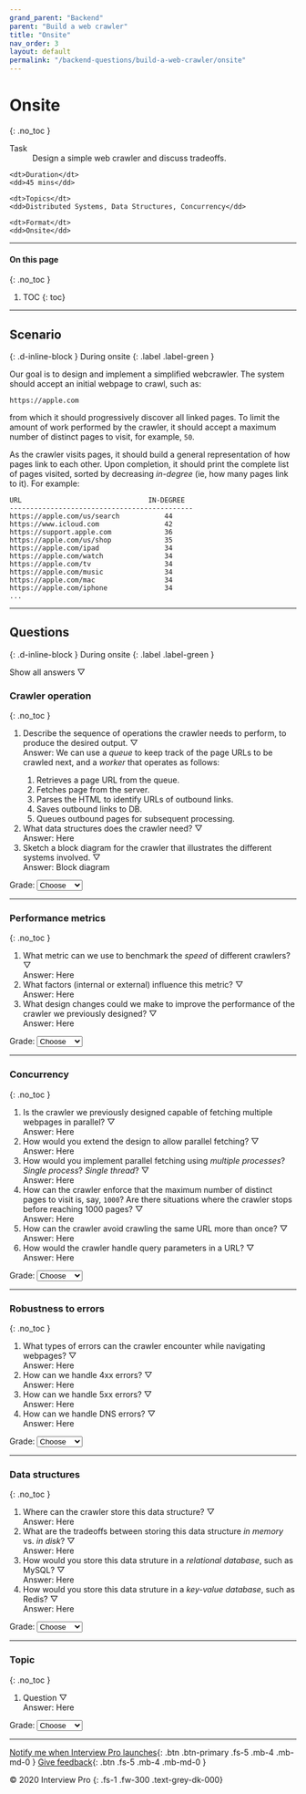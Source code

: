 ```yaml
---
grand_parent: "Backend"
parent: "Build a web crawler"
title: "Onsite"
nav_order: 3
layout: default
permalink: "/backend-questions/build-a-web-crawler/onsite"
---
```



# Onsite
{: .no_toc }

<dl>
    <dt>Task</dt>
    <dd>Design a simple web crawler and discuss tradeoffs.</dd>

    <dt>Duration</dt>
    <dd>45 mins</dd>

    <dt>Topics</dt>
    <dd>Distributed Systems, Data Structures, Concurrency</dd>

    <dt>Format</dt>
    <dd>Onsite</dd>
</dl>


---


#### On this page
{: .no_toc }

1. TOC
{: toc}


---


## Scenario
{: .d-inline-block }
During onsite
{: .label .label-green }


Our goal is to design and implement a simplified webcrawler. The system should accept an initial webpage to crawl, such as:

```
https://apple.com
```

from which it should progressively discover all linked pages. To limit the amount of work performed by the crawler, it should accept a maximum number of distinct pages to visit, for example, `50`.

As the crawler visits pages, it should build a general representation of how pages link to each other. Upon completion, it should print the complete list of pages visited, sorted by decreasing *in-degree* (ie, how many pages link to it). For example:

```
URL                               IN-DEGREE
---------------------------------------------
https://apple.com/us/search           44
https://www.icloud.com                42
https://support.apple.com             36
https://apple.com/us/shop             35
https://apple.com/ipad                34
https://apple.com/watch               34
https://apple.com/tv                  34
https://apple.com/music               34
https://apple.com/mac                 34
https://apple.com/iphone              34
...
```


---


## Questions
{: .d-inline-block } 
During onsite
{: .label .label-green }

<script type="text/javascript" src="{{ "/assets/js/toggle-answer.js" | absolute_url }}"></script>
<a class="toggle-all-answers-button">Show all answers ▽</a>


### Crawler operation
{: .no_toc }

<ol>
    <li class="question">Describe the sequence of operations the crawler needs to perform, to produce the desired output.
        <span class="toggle-answer-icon">▽</span>
        <div class="answer">Answer: We can use a <em>queue</em> to keep track of the page URLs to be crawled next, and a <em>worker</em> that operates as follows:
            <ol>
                <li>Retrieves a page URL from the queue.</li>
                <li>Fetches page from the server.</li>
                <li>Parses the HTML to identify URLs of outbound links.</li>
                <li>Saves outbound links to DB.</li>
                <li>Queues outbound pages for subsequent processing.</li>
            </ol>
        </div>
    </li>
    <li class="question">What data structures does the crawler need?
        <span class="toggle-answer-icon">▽</span>
        <div class="answer">Answer: Here</div>
    </li>
    <li class="question">Sketch a block diagram for the crawler that illustrates the different systems involved.
        <span class="toggle-answer-icon">▽</span>
        <div class="answer">Answer: Block diagram</div>
    </li>
</ol>

<p>Grade:
    <select>
        <option selected disabled hidden>Choose</option>
        <option value="excellent">Excellent</option>
        <option value="good">Good</option>
        <option value="poor">Poor</option>
        <option value="very-poor">Very poor</option>
    </select>
</p>

---

### Performance metrics
{: .no_toc }

<ol>
    <li class="question">What metric can we use to benchmark the <em>speed</em> of different crawlers?
        <span class="toggle-answer-icon">▽</span>
        <div class="answer">Answer: Here</div>
    </li>
    <li class="question">What factors (internal or external) influence this metric?
        <span class="toggle-answer-icon">▽</span>
        <div class="answer">Answer: Here</div>
    </li> 
    <li class="question">What design changes could we make to improve the performance of the crawler we previously designed?
        <span class="toggle-answer-icon">▽</span>
        <div class="answer">Answer: Here</div>
    </li>
</ol>

<p>Grade:
    <select>
        <option selected disabled hidden>Choose</option>
        <option value="excellent">Excellent</option>
        <option value="good">Good</option>
        <option value="poor">Poor</option>
        <option value="very-poor">Very poor</option>
    </select>
</p>

---

### Concurrency
{: .no_toc }

<ol>
    <li class="question">Is the crawler we previously designed capable of fetching multiple webpages in parallel?
    <span class="toggle-answer-icon">▽</span>
    <div class="answer">Answer: Here</div>
    </li>
    <li class="question">How would you extend the design to allow parallel fetching?
        <span class="toggle-answer-icon">▽</span>
        <div class="answer">Answer: Here</div>
    </li> 
    <li class="question">How would you implement parallel fetching using <em>multiple processes</em>? <em>Single process</em>? <em>Single thread</em>?
        <span class="toggle-answer-icon">▽</span>
        <div class="answer">Answer: Here</div>
    </li>
    <li class="question">How can the crawler enforce that the maximum number of distinct pages to visit is, say, <code class="highlighter-rouge">1000</code>? Are there situations where the crawler stops before reaching 1000 pages?
        <span class="toggle-answer-icon">▽</span>
        <div class="answer">Answer: Here</div>
    </li>
    <li class="question">How can the crawler avoid crawling the same URL more than once?
        <span class="toggle-answer-icon">▽</span>
        <div class="answer">Answer: Here</div>
    </li>
    <li class="question">How would the crawler handle query parameters in a URL?
        <span class="toggle-answer-icon">▽</span>
        <div class="answer">Answer: Here</div>
    </li>
</ol>

<p>Grade:
    <select>
        <option selected disabled hidden>Choose</option>
        <option value="excellent">Excellent</option>
        <option value="good">Good</option>
        <option value="poor">Poor</option>
        <option value="very-poor">Very poor</option>
    </select>
</p>

---

### Robustness to errors
{: .no_toc }

<ol>
    <li class="question">What types of errors can the crawler encounter while navigating webpages?
        <span class="toggle-answer-icon">▽</span>
        <div class="answer">Answer: Here</div>
    </li>
    <li class="question">How can we handle 4xx errors?
        <span class="toggle-answer-icon">▽</span>
        <div class="answer">Answer: Here</div>
    </li>
    <li class="question">How can we handle 5xx errors?
        <span class="toggle-answer-icon">▽</span>
        <div class="answer">Answer: Here</div>
    </li>
    <li class="question">How can we handle DNS errors?
        <span class="toggle-answer-icon">▽</span>
        <div class="answer">Answer: Here</div>
    </li>
</ol>

<p>Grade:
    <select>
        <option selected disabled hidden>Choose</option>
        <option value="excellent">Excellent</option>
        <option value="good">Good</option>
        <option value="poor">Poor</option>
        <option value="very-poor">Very poor</option>
    </select>
</p>

---

### Data structures
{: .no_toc }

<ol>
    <li class="question">Where can the crawler store this data structure?
        <span class="toggle-answer-icon">▽</span>
        <div class="answer">Answer: Here</div>
    </li>
    <li class="question">What are the tradeoffs between storing this data structure <em>in memory</em> vs. <em>in disk</em>?
        <span class="toggle-answer-icon">▽</span>
        <div class="answer">Answer: Here</div>
    </li>
    <li class="question">How would you store this data struture in a <em>relational database</em>, such as MySQL?
        <span class="toggle-answer-icon">▽</span>
        <div class="answer">Answer: Here</div>
    </li>
    <li class="question">How would you store this data struture in a <em>key-value database</em>, such as Redis?
        <span class="toggle-answer-icon">▽</span>
        <div class="answer">Answer: Here</div>
    </li>
</ol>

<p>Grade:
    <select>
        <option selected disabled hidden>Choose</option>
        <option value="excellent">Excellent</option>
        <option value="good">Good</option>
        <option value="poor">Poor</option>
        <option value="very-poor">Very poor</option>
    </select>
</p>

---

### Topic
{: .no_toc }

<ol>
    <li class="question">Question
        <span class="toggle-answer-icon">▽</span>
        <div class="answer">Answer: Here</div>
    </li>
</ol>

<p>Grade:
    <select>
        <option selected disabled hidden>Choose</option>
        <option value="excellent">Excellent</option>
        <option value="good">Good</option>
        <option value="poor">Poor</option>
        <option value="very-poor">Very poor</option>
    </select>
</p>

---


[Notify me when Interview Pro launches](/notify-me){: .btn .btn-primary .fs-5 .mb-4 .mb-md-0 }
[Give feedback](/give-feedback){: .btn .fs-5 .mb-4 .mb-md-0 }


© 2020 Interview Pro
{: .fs-1 .fw-300 .text-grey-dk-000}

